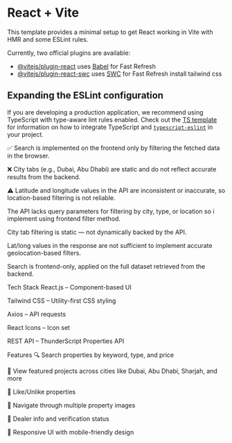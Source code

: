 # React + Vite

This template provides a minimal setup to get React working in Vite with HMR and some ESLint rules.

Currently, two official plugins are available:

- [@vitejs/plugin-react](https://github.com/vitejs/vite-plugin-react/blob/main/packages/plugin-react) uses [Babel](https://babeljs.io/) for Fast Refresh
- [@vitejs/plugin-react-swc](https://github.com/vitejs/vite-plugin-react/blob/main/packages/plugin-react-swc) uses [SWC](https://swc.rs/) for Fast Refresh
  install tailwind css 

## Expanding the ESLint configuration

If you are developing a production application, we recommend using TypeScript with type-aware lint rules enabled. Check out the [TS template](https://github.com/vitejs/vite/tree/main/packages/create-vite/template-react-ts) for information on how to integrate TypeScript and [`typescript-eslint`](https://typescript-eslint.io) in your project.

✅ Search is implemented on the frontend only by filtering the fetched data in the browser.

❌ City tabs (e.g., Dubai, Abu Dhabi) are static and do not reflect accurate results from the backend.

⚠️ Latitude and longitude values in the API are inconsistent or inaccurate, so location-based filtering is not reliable.


The API lacks query parameters for filtering by city, type, or location so i implement using frontend filter method.

City tab filtering is static — not dynamically backed by the API.

Lat/long values in the response are not sufficient to implement accurate geolocation-based filters.

Search is frontend-only, applied on the full dataset retrieved from the backend.

Tech Stack
React.js – Component-based UI

Tailwind CSS – Utility-first CSS styling

Axios – API requests

React Icons – Icon set

REST API – ThunderScript Properties API

 Features
🔍 Search properties by keyword, type, and price

🏢 View featured projects across cities like Dubai, Abu Dhabi, Sharjah, and more

💖 Like/Unlike properties

📸 Navigate through multiple property images

👥 Dealer info and verification status

🔄 Responsive UI with mobile-friendly design

